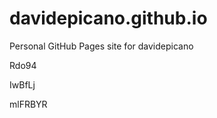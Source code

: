# davidepicano.github.io
Personal GitHub Pages site for davidepicano




















































Rdo94


IwBfLj

mlFRBYR
